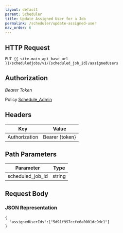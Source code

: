 ```yaml
---
layout: default
parent: Scheduler
title: Update Assigned User for a Job
permalink: /scheduler/update-assigned-user
nav_order: 6
---
```


## HTTP Request
```
PUT {{ site.main_api_base_url }}/scheduledjobs/v1/{scheduled_job_id}/assignedUsers
```
## Authorization

*Bearer Token*

Policy
[Schedule_Admin]({{site.url}}{{site.baseurl}}/authentication/policies#schedule_admin)

## Headers

| Key     | Value        |
| ----------- | ----------- |
| Authorization | Bearer {token}      |

## Path Parameters

| Parameter   | Type        |
| ----------- | ----------- |
| scheduled_job_id | string      |

## Request Body
### JSON Representation
```
{
  "assignedUserIds":["5d91f997ccfe6a0001dc9dc1"]
}

```
